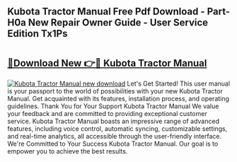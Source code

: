 ## Kubota Tractor Manual Free Pdf Download - Part-H0a New Repair Owner Guide - User Service Edition Tx1Ps

# <h2><a href="http://bc85792.oget.top/?id=Kubota+Tractor+Manual">🔗Download New 👉🔴 Kubota Tractor Manual</a></h2>

[![Kubota Tractor Manual new download](https://i.imgur.com/5g1atiW.png)](http://bc85792.oget.top/?id=Kubota+Tractor+Manual)
Let's Get Started! This user manual is your passport to the world of possibilities with your new Kubota Tractor Manual. Get acquainted with its features, installation process, and operating guidelines. Thank You for Your Support Kubota Tractor Manual We value your feedback and are committed to providing exceptional customer service. Kubota Tractor Manual boasts an impressive range of advanced features, including voice control, automatic syncing, customizable settings, and real-time analytics, all accessible through the user-friendly interface. We're Committed to Your Success Kubota Tractor Manual. Our goal is to empower you to achieve the best results.
